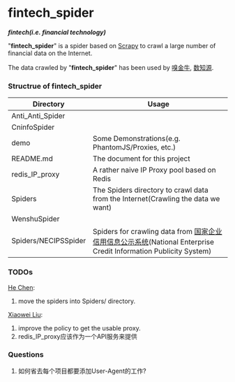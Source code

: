 # fintech_spider
**_fintech(i.e. financial technology)_**

"**fintech_spider**" is a spider based on [Scrapy](https://scrapy.org/) to crawl a large number of financial data on the Internet.

The data crawled by "**fintech_spider**" has been used by [嗅金牛](http://xiujinniu.com/xiujinniu/index.php), [数知源](http://datazhiyuan.com/datazhiyuan/index.php).


### Structrue of fintech_spider

| Directory | Usage |
|------|------|
| Anti_Anti_Spider |  |
| CninfoSpider |  |
| demo | Some Demonstrations(e.g. PhantomJS/Proxies, etc.) |
| README.md | The document for this project |
| redis_IP_proxy | A rather naive IP Proxy pool based on Redis |
| Spiders | The Spiders directory to crawl data from the Internet(Crawling the data we want) |
| WenshuSpider |  |
| Spiders/NECIPSSpider | Spiders for crawling data from [国家企业信用信息公示系统](http://www.gsxt.gov.cn/corp-query-homepage.html)(National Enterprise Credit Information Publicity System) |


### TODOs
[He Chen](https://github.com/hee0624):
1. move the spiders into Spiders/ directory.

[Xiaowei Liu](https://github.com/lxw0109):
1. improve the policy to get the usable proxy.
2. redis_IP_proxy应该作为一个API服务来提供


### Questions
1. 如何省去每个项目都要添加User-Agent的工作?

